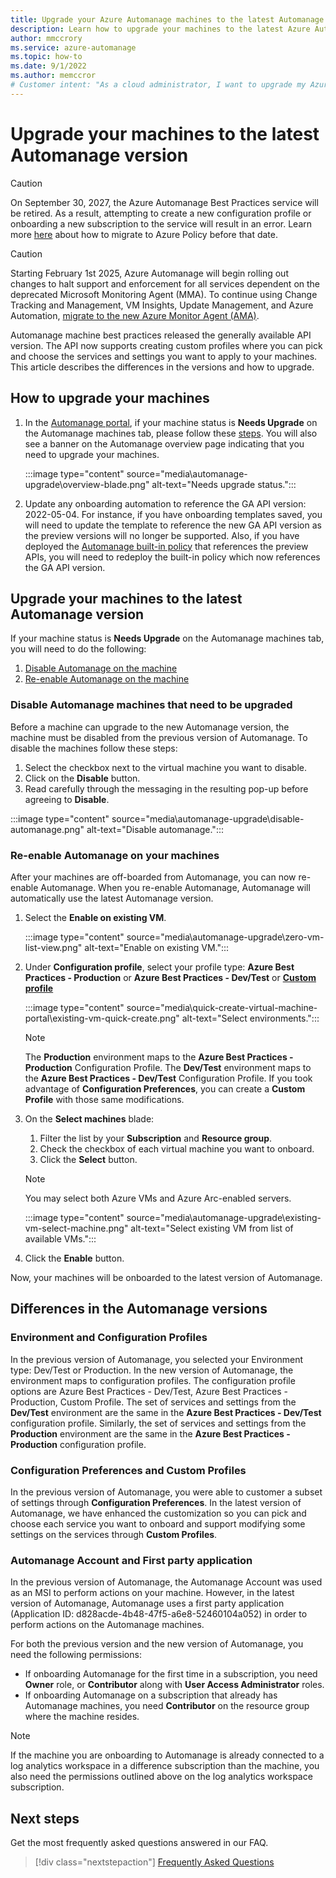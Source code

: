 ```yaml
---
title: Upgrade your Azure Automanage machines to the latest Automanage version
description: Learn how to upgrade your machines to the latest Azure Automanage version
author: mmccrory
ms.service: azure-automanage
ms.topic: how-to
ms.date: 9/1/2022
ms.author: memccror
# Customer intent: "As a cloud administrator, I want to upgrade my Azure Automanage machines to the latest version, so that I can ensure compliance with new features and maintain support for my deployed services."
---
```



# Upgrade your machines to the latest Automanage version

> [!CAUTION]
> On September 30, 2027, the Azure Automanage Best Practices service will be retired. As a result, attempting to create a new configuration profile or onboarding a new subscription to the service will result in an error. Learn more [here](https://aka.ms/automanagemigration/) about how to migrate to Azure Policy before that date. 

> [!CAUTION]
> Starting February 1st 2025, Azure Automanage will begin rolling out changes to halt support and enforcement for all services dependent on the deprecated Microsoft Monitoring Agent (MMA). To continue using Change Tracking and Management, VM Insights, Update Management, and Azure Automation, [migrate to the new Azure Monitor Agent (AMA)](https://aka.ms/mma-to-ama/).

Automanage machine best practices released the generally available API version. The API now supports creating custom profiles where you can pick and choose the services and settings you want to apply to your machines. This article describes the differences in the versions and how to upgrade. 

## How to upgrade your machines

1. In the [Automanage portal](https://aka.ms/automanageportal), if your machine status is **Needs Upgrade** on the Automanage machines tab, please follow these [steps](automanage-upgrade.md#upgrade-your-machines-to-the-latest-automanage-version). You will also see a banner on the Automanage overview page indicating that you need to upgrade your machines. 

    :::image type="content" source="media\automanage-upgrade\overview-blade.png" alt-text="Needs upgrade status.":::

2. Update any onboarding automation to reference the GA API version: 2022-05-04. For instance, if you have onboarding templates saved, you will need to update the template to reference the new GA API version as the preview versions will no longer be supported. Also, if you have deployed the [Automanage built-in policy](virtual-machines-policy-enable.md) that references the preview APIs, you will need to redeploy the built-in policy which now references the GA API version. 


## Upgrade your machines to the latest Automanage version
If your machine status is **Needs Upgrade** on the Automanage machines tab, you will need to do the following:
1. [Disable Automanage on the machine](automanage-upgrade.md#disable-automanage-machines-that-need-to-be-upgraded)
1. [Re-enable Automanage on the machine](automanage-upgrade.md#re-enable-automanage-on-your-machines)

### Disable Automanage machines that need to be upgraded

Before a machine can upgrade to the new Automanage version, the machine must be disabled from the previous version of Automanage. To disable the machines follow these steps:
1. Select the checkbox next to the virtual machine you want to disable.
1. Click on the **Disable** button.
1. Read carefully through the messaging in the resulting pop-up before agreeing to **Disable**.

:::image type="content" source="media\automanage-upgrade\disable-automanage.png" alt-text="Disable automanage.":::

### Re-enable Automanage on your machines

After your machines are off-boarded from Automanage, you can now re-enable Automanage. When you re-enable Automanage, Automanage will automatically use the latest Automanage version. 

1. Select the **Enable on existing VM**.

    :::image type="content" source="media\automanage-upgrade\zero-vm-list-view.png" alt-text="Enable on existing VM.":::

2. Under **Configuration profile**, select your profile type: **Azure Best Practices - Production** or **Azure Best Practices - Dev/Test** or [**Custom profile**](virtual-machines-custom-profile.md)

    :::image type="content" source="media\quick-create-virtual-machine-portal\existing-vm-quick-create.png" alt-text="Select environments.":::

    > [!NOTE]
    > The **Production** environment maps to the **Azure Best Practices - Production** Configuration Profile. 
    > The **Dev/Test** environment maps to the **Azure Best Practices - Dev/Test** Configuration Profile. 
    > If you took advantage of **Configuration Preferences**, you can create a **Custom Profile** with those same modifications. 

3. On the **Select machines** blade:
    1. Filter the list by your **Subscription** and **Resource group**.
    1. Check the checkbox of each virtual machine you want to onboard.
    1. Click the **Select** button.
    > [!NOTE]
    > You may select both Azure VMs and Azure Arc-enabled servers.

    :::image type="content" source="media\automanage-upgrade\existing-vm-select-machine.png" alt-text="Select existing VM from list of available VMs.":::

4. Click the **Enable** button.

Now, your machines will be onboarded to the latest version of Automanage.

## Differences in the Automanage versions

### Environment and Configuration Profiles
In the previous version of Automanage, you selected your Environment type: Dev/Test or Production. In the new version of Automanage, the environment maps to configuration profiles. The configuration profile options are Azure Best Practices - Dev/Test, Azure Best Practices - Production, Custom Profile. The set of services and settings from the **Dev/Test** environment are the same in the **Azure Best Practices - Dev/Test** configuration profile. Similarly, the set of services and settings from the **Production** environment are the same in the **Azure Best Practices - Production** configuration profile. 

### Configuration Preferences and Custom Profiles
In the previous version of Automanage, you were able to customer a subset of settings through **Configuration Preferences**. In the latest version of Automanage, we have enhanced the customization so you can pick and choose each service you want to onboard and support modifying some settings on the services through **Custom Profiles**. 

### Automanage Account and First party application
In the previous version of Automanage, the Automanage Account was used as an MSI to perform actions on your machine. However, in the latest version of Automanage, Automanage uses a first party application (Application ID: d828acde-4b48-47f5-a6e8-52460104a052) in order to perform actions on the Automanage machines. 

For both the previous version and the new version of Automanage, you need the following permissions:
* If onboarding Automanage for the first time in a subscription, you need **Owner** role, or **Contributor** along with **User Access Administrator** roles.
* If onboarding Automanage on a subscription that already has Automanage machines, you need **Contributor** on the resource group where the machine resides. 
> [!NOTE]
> If the machine you are onboarding to Automanage is already connected to a log analytics workspace in a difference subscription than the machine, you also need the permissions outlined above on the log analytics workspace subscription.

## Next steps 

Get the most frequently asked questions answered in our FAQ. 

> [!div class="nextstepaction"]
> [Frequently Asked Questions](faq.yml)
